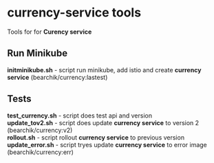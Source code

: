 # currency-service tools
Tools for for **Curency service** 

## Run Minikube
**initminikube.sh** - script run minikube, add istio and create **currency service** (bearchik/currency:lastest)

## Tests
**test_currency.sh** - script does test api and version  
**update_tov2.sh** - script does update **currency service** to version 2 (bearchik/currency:v2)  
**rollout.sh** - script rollout **currency service** to previous version  
**update_error.sh** - script tryes update **currency service** to error image (bearchik/currency:err)  
